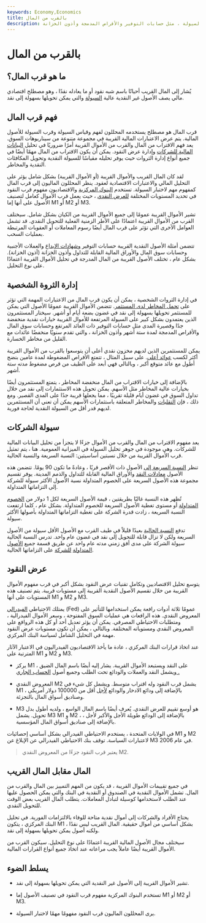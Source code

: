 ```yaml
---
keywords: Economy,Economics
title: بالقرب من المال
description: قرب المال هو مصطلح اقتصادي مالي يصف الأصول غير النقدية عالية السيولة ، مثل حسابات التوفير والأقراص المدمجة وأذون الخزانة.
---
```


# بالقرب من المال
## ما هو قرب المال؟

يُشار إلى المال القريب أحيانًا باسم شبه نقود أو ما يعادله نقدًا ، وهو مصطلح اقتصادي مالي يصف الأصول غير النقدية عالية [السيولة](/liquidity) والتي يمكن تحويلها بسهولة إلى نقد.

## فهم قرب المال

قرب المال هو مصطلح يستخدمه المحللون لفهم وقياس السيولة وقرب السيولة للأصول المالية. يتم عرض الاعتبارات المالية القريبة في مجموعة متنوعة من سيناريوهات السوق. يعد فهم الاقتراب من المال والقرب من الأموال القريبة أمرًا ضروريًا في تحليل [البيانات المالية للشركات](/financial-statements) وإدارة عرض النقود. يمكن أن يكون الاقتراب من المال مهمًا أيضًا في جميع أنواع إدارة الثروات حيث يوفر تحليله مقياسًا للسيولة النقدية وتحويل المكافئات النقدية والمخاطر.

لقد كان المال القريب والأموال القريبة (أو الأموال القريبة) بشكل شامل يؤثر على التحليل المالي والاعتبارات الاقتصادية لعقود. ينظر المحللون الماليون إلى قرب المال كمفهوم مهم لاختبار السيولة. تستخدم [البنوك المركزية](/centralbank) والاقتصاديون مفهوم قرب النقود في تحديد المستويات المختلفة [للعرض النقدي](/moneysupply) ، حيث يعمل قرب الأموال كعامل لتصنيف الأصول على أنها إما M1 أو M2 أو M3.

تشير الأموال القريبة عمومًا إلى جميع الأموال القريبة من الكيان بشكل شامل. سيختلف القرب من الأموال القريبة اعتمادًا على الأطر الزمنية الفعلية للتحويل النقدي. قد تشمل العوامل الأخرى التي تؤثر على قرب المال أيضًا رسوم المعاملات أو العقوبات المرتبطة بعمليات السحب.

تتضمن أمثلة الأصول النقدية القريبة حسابات التوفير [وشهادات الإيداع](/certificateofdeposit) والعملات الأجنبية وحسابات سوق المال والأوراق المالية القابلة للتداول وأذون الخزانة (أذون الخزانة). بشكل عام ، تختلف الأصول القريبة من المال المدرجة في تحليل الأموال القريبة اعتمادًا على نوع التحليل.

## إدارة الثروة الشخصية

في إدارة الثروات الشخصية ، يمكن أن يكون قرب المال من الاعتبارات المهمة التي تؤثر على [تحمل المخاطر لدى المستثمر](/risktolerance). تتضمن الأموال القريبة عمومًا الأصول التي يمكن للمستثمر تحويلها بسهولة إلى نقد في غضون بضعة أيام أو أشهر. سيختار المستثمرون الذين يعتمدون بشكل كبير على السيولة المرتفعة للأموال القريبة خيارات نقدية منخفضة جدًا وقصيرة المدى مثل حسابات التوفير ذات العائد المرتفع وحسابات سوق المال والأقراص المدمجة لمدة ستة أشهر وأذون الخزانة ، والتي تقدم سنويًا منخفضًا عائدات مع القليل من مخاطر الخسارة.

يمكن للمستثمرين الذين لديهم مخزون نقدي أعلى أن يتوسعوا بالقرب من الأموال القريبة أكثر لكسب [عوائد أعلى](/return). على سبيل المثال ، تتمتع الأقراص المضغوطة لمدة عامين بنضج أطول مع عائد متوقع أكبر ، وبالتالي فهي أبعد على الطيف من قرص مضغوط مدته ستة أشهر.

بالإضافة إلى خيارات الاقتراب من المال منخفضة المخاطر ، يتمتع المستثمرون أيضًا بخيارات عالية المخاطر مثل الأسهم. يمكن تحويل هذه الاستثمارات إلى نقد من خلال تداول السوق في غضون أيام قليلة تقريبًا ، مما يجعلها قريبة جدًا على المدى القصير. ومع ذلك ، فإن [التقلبات](/volatility) والمخاطر المتعلقة باستثمارات الأسهم يمكن أن تعني أن المستثمرين لديهم قدر أقل من السيولة النقدية لحاجة فورية.

## سيولة الشركات

يعد مفهوم الاقتراب من المال والقرب من الأموال جزءًا لا يتجزأ من تحليل البيانات المالية للشركات. وهي موجودة في جوهر تحليل السيولة في الميزانية العمومية. هنا ، يتم تمثيل قرب الأموال القريبة من خلال نسبتين أساسيتين: النسبة السريعة والنسبة الحالية.

تنظر [النسبة السريعة إلى](/quickratio) الأصول ذات الأقصر قربًا ، وعادةً ما تكون 90 يومًا. تتضمن هذه الأصول [معادلات النقد](/cashequivalents) والأوراق المالية القابلة للتداول والذمم المدينة. يوفر تقسيم مجموعة هذه الأصول السريعة على الخصوم المتداولة نسبة الأصول الأكثر سيولة للشركة إلى التزاماتها المتداولة.

تُظهر هذه النسبة غالبًا بطريقتين ، قيمة الأصول السريعة لكل 1 دولار من [الخصوم المتداولة](/currentliabilities) أو مستوى تغطية الأصول السريعة للخصوم المتداولة. بشكل عام ، كلما ارتفعت النسبة السريعة ، زادت قدرة الشركة على تغطية التزاماتها المتداولة بأصولها الأكثر سيولة.

تدفع [النسبة الحالية](/currentratio) بعيدًا قليلاً في طيف القرب مع الأصول الأقل سيولة من الأصول السريعة ولكن لا تزال قابلة للتحويل إلى نقد في غضون عام واحد. تدرس النسبة الحالية سيولة الشركة على مدى أفق زمني مدته عام واحد عن طريق قسمة جميع [الأصول المتداولة](/currentassets) [للشركة](/currentassets) على التزاماتها الحالية.

## عرض النقود

يتوسع تحليل الاقتصاديين وتكامل تقنيات عرض النقود بشكل أكبر في قرب مفهوم الأموال القريبة من خلال تقسيم الأصول النقدية القريبة إلى مستويات قريبة. يتم تصنيف هذه المستويات على أنها M1 و M2 و M3.

يمتلك الاحتياطي [الفيدرالي](/federalreservebank) (Fed) عمومًا ثلاثة أدوات رافعة يمكن استخدامها للتأثير على المعروض النقدي. هذه الرافعات هي عمليات السوق المفتوحة ، وسعر الأموال الفيدرالية ، ومتطلبات الاحتياطي المصرفي. يمكن أن يؤثر تعديل أحد أو كل هذه الروافع على المعروض النقدي ومستوياته المختلفة. وبالتالي ، يمكن أن تكون مستويات عرض النقود مهمة في التحليل الشامل لسياسة البنك المركزي.

عند اتخاذ قرارات البنك المركزي ، عادة ما يأخذ الاقتصاديون الفيدراليون في الاعتبار الآثار المترتبة على M1 و M2 و M3.

- يركز M1 على النقد ويستبعد الأموال القريبة. يشار إليه أيضًا باسم المال الضيق ، ويشمل النقد والعملات والودائع تحت الطلب وجميع أصول [الحساب الجاري .](/checkingaccount)

- المعروض النقدي M2 يشمل قرب النقود وله اقتراب متوسط. ويشمل كل شيء في M1 ، بالإضافة إلى ودائع الادخار والودائع [لأجل](/timedeposit) أقل من 100000 دولار أمريكي وصناديق أسواق المال بالتجزئة.

- M3 هو أوسع تقييم للعرض النقدي. يُعرف أيضًا باسم المال الواسع ، ولديه أطول بدل تحويل. يشمل M3 M1 و M2 ، بالإضافة إلى الودائع طويلة الأجل والأكبر لأجل ، بالإضافة إلى صناديق أسواق المال المؤسسية.

في الولايات المتحدة ، يستخدم الاحتياطي الفيدرالي بشكل أساسي إحصائيات M1 و M2 لاعتبارات السياسة. توقف بنك الاحتياطي الفيدرالي عن الإبلاغ عن M3 في عام 2006.

> يعتبر قرب النقود جزءًا من المعروض النقدي M2.

>

## المال مقابل المال القريب

في جميع تقييمات الأموال القريبة ، قد يكون من المهم التمييز بين المال والقرب من المال. تشمل الأموال النقدية في الصندوق أو النقدية في البنك والتي يمكن الحصول عليها عند الطلب لاستخدامها كوسيلة لتبادل المعاملات. يتطلب المال القريب بعض الوقت للتحويل النقدي.

يحتاج الأفراد والشركات إلى أموال نقدية متاحة للوفاء بالالتزامات الفورية. في تحليل البنك المركزي ، يتكون M1 بشكل أساسي من أموال حقيقية. المال القريب ليس نقدًا ، ولكنه أصول يمكن تحويلها بسهولة إلى نقد.

سيختلف مجال الأصول المالية القريبة اعتمادًا على نوع التحليل. سيكون القرب من الأموال القريبة أيضًا عاملاً يجب مراعاته عند اتخاذ جميع أنواع القرارات المالية.

## يسلط الضوء

- تشير الأموال القريبة إلى الأصول غير النقدية التي يمكن تحويلها بسهولة إلى نقد.

- تستخدم البنوك المركزية مفهوم قرب النقود في تصنيف الأصول إما M1 أو M2 أو M3.

- يرى المحللون الماليون قرب النقود مفهومًا مهمًا لاختبار السيولة.

